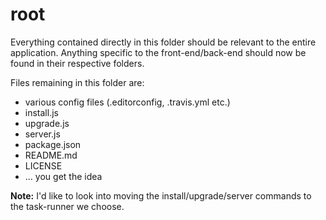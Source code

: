 # root

Everything contained directly in this folder should be relevant to the entire application. Anything specific to the front-end/back-end should now be found in their respective folders.

Files remaining in this folder are:
- various config files (.editorconfig, .travis.yml etc.)
- install.js
- upgrade.js
- server.js
- package.json
- README.md
- LICENSE
- ... you get the idea

**Note:** I'd like to look into moving the install/upgrade/server commands to the task-runner we choose.
